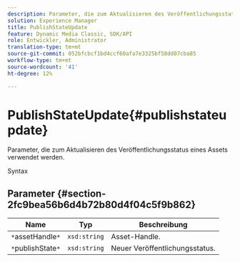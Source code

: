 ```yaml
---
description: Parameter, die zum Aktualisieren des Veröffentlichungsstatus eines Assets verwendet werden.
solution: Experience Manager
title: PublishStateUpdate
feature: Dynamic Media Classic, SDK/API
role: Entwickler, Administrator
translation-type: tm+mt
source-git-commit: 052bfcbcf1bd4ccf60afa7e3325bf58dd07cba85
workflow-type: tm+mt
source-wordcount: '41'
ht-degree: 12%

---
```



# PublishStateUpdate{#publishstateupdate}

Parameter, die zum Aktualisieren des Veröffentlichungsstatus eines Assets verwendet werden.

Syntax

## Parameter {#section-2fc9bea56b6d4b72b80d4f04c5f9b862}

| Name | Typ | Beschreibung |
|---|---|---|
| `*`assetHandle`*` | `xsd:string` | Asset-Handle. |
| `*`publishState`*` | `xsd:string` | Neuer Veröffentlichungsstatus. |

